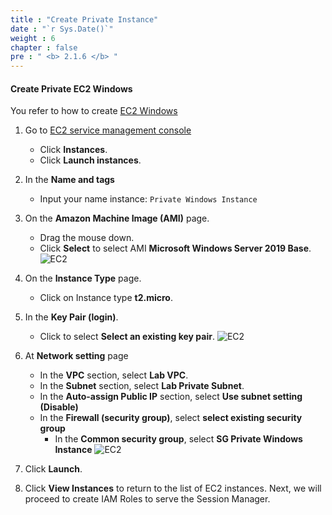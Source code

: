 ```yaml
---
title : "Create Private Instance"
date : "`r Sys.Date()`"
weight : 6
chapter : false
pre : " <b> 2.1.6 </b> "
---
```


#### Create Private EC2 Windows

You refer to how to create [EC2 Windows](https://000004.awsstudygroup.com/3-launchwindowsinstance/)

1. Go to [EC2 service management console](https://console.aws.amazon.com/ec2/v2/home)
    - Click **Instances**.
    - Click **Launch instances**.  
2. In the **Name and tags**
    - Input your name instance: ``Private Windows Instance``  
3. On the **Amazon Machine Image (AMI)** page.
    - Drag the mouse down.
    - Click **Select** to select AMI **Microsoft Windows Server 2019 Base**.
![EC2](/images/2/32.png)

4. On the **Instance Type** page.
    - Click on Instance type **t2.micro**.
5. In the **Key Pair (login)**.
    - Click to select **Select an existing key pair**.
![EC2](/images/2/33.png)

6. At **Network setting** page
    - In the **VPC** section, select **Lab VPC**.
    - In the **Subnet** section, select **Lab Private Subnet**.
    - In the **Auto-assign Public IP** section, select **Use subnet setting (Disable)**
    - In the **Firewall (security group)**, select **select existing security group**
      - In the **Common security group**, select **SG Private Windows Instance**
![EC2](/images/2/34.png)


7. Click **Launch**.
8. Click **View Instances** to return to the list of EC2 instances.
Next, we will proceed to create IAM Roles to serve the Session Manager.